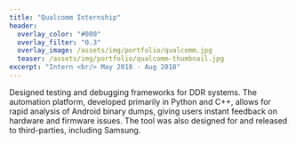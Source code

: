 ```yaml
---
title: "Qualcomm Internship"
header:
  overlay_color: "#000"
  overlay_filter: "0.3"
  overlay_image: /assets/img/portfolio/qualcomm.jpg
  teaser: /assets/img/portfolio/qualcomm-thumbnail.jpg
excerpt: "Intern <br/> May 2018 - Aug 2018"
---
```


Designed testing and debugging frameworks for DDR systems. The automation
platform, developed primarily in Python and C++, allows for rapid analysis of
Android binary dumps, giving users instant feedback on hardware and firmware
issues. The tool was also designed for and released to third-parties, including
Samsung.
